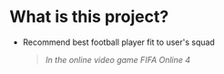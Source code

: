 # What is this project?

- Recommend best football player fit to user's squad
  > _In the online video game FIFA Online 4_
